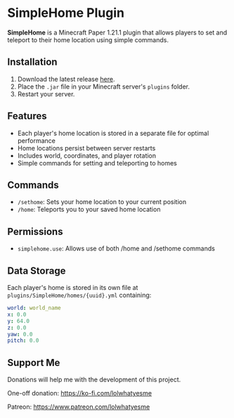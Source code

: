 # SimpleHome Plugin
**SimpleHome** is a Minecraft Paper 1.21.1 plugin that allows players to set and teleport to their home location using simple commands.

## Installation
1. Download the latest release [here](https://github.com/Jelly-Pudding/simplehome/releases/latest).
2. Place the `.jar` file in your Minecraft server's `plugins` folder.
3. Restart your server.

## Features
- Each player's home location is stored in a separate file for optimal performance
- Home locations persist between server restarts
- Includes world, coordinates, and player rotation
- Simple commands for setting and teleporting to homes

## Commands
- `/sethome`: Sets your home location to your current position
- `/home`: Teleports you to your saved home location

## Permissions
- `simplehome.use`: Allows use of both /home and /sethome commands

## Data Storage
Each player's home is stored in its own file at `plugins/SimpleHome/homes/{uuid}.yml` containing:
```yaml
world: world_name
x: 0.0
y: 64.0
z: 0.0
yaw: 0.0
pitch: 0.0
```

## Support Me
Donations will help me with the development of this project.

One-off donation: https://ko-fi.com/lolwhatyesme

Patreon: https://www.patreon.com/lolwhatyesme
